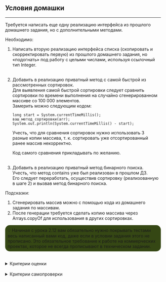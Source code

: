 ## Условия домашки

---
Требуется написать еще одну реализацию интерфейса из прошлого домашнего задания, но с дополнительными методами.

Необходимо:
1. Написать вторую реализацию интерфейса списка (скопировать и скорректировать первую) из прошлого домашнего задания, но «подогнать» под работу с целыми числами, используя ссылочный тип Integer.<br><br>
1. Добавить в реализацию приватный метод с самой быстрой из рассмотренных сортировок.<br>
Для выявления самой быстрой сортировки следует сравнить сортировки по времени выполнения на случайно сгенерированном массиве со 100 000 элементов.<br>
Замерить можно следующим кодом:
    ```
    long start = System.currentTimeMillis();
    ваш_метод_сортировки(arr);
    System.out.println(System.currentTimeMillis() - start);
    ```
    Учесть, что для сравнения сортировок нужно использовать 3 разные копии массива, т. к. сортировать уже отсортированный ранее массив некорректно.

    Код самого сравнения прикладывать по желанию.<br><br>

1. Добавить в реализацию приватный метод бинарного поиска.<br>
Учесть, что метод contains уже был реализован в прошлом ДЗ.<br>
Его следует переработать, осуществив сортировку (реализованную в шаге 2) и вызвав метод бинарного поиска.

Подсказки:
1. Сгенерировать массив можно с помощью кода из домашнего задания по массивам.
1. После генерации требуется сделать копию массива через Arrays.copyOf для использования в других сортировках.
<p style="background-color: #354714; padding: 8px; border-radius: 15px;">
💡 Начиная с урока 2.12 вам обязательно нужно покрывать тестами весь написанный вами код, даже если в условии задания этого не прописано. Это обязательное требование к работе на коммерческих проектах, которое не всегда прописывают в техническом задании.
</p> 
<br/>
<details>
<summary>Критерии оценки</summary>

- [ ] Создан класс — аналог интерфейса StringList, работающий с Integer.
- [ ] Реализован метод `Integer add(Integer item)`.
- [ ] Метод `Integer add(Integer item)` добавляет элемент.
- [ ] Метод `Integer add(Integer item)` возвращает добавленный элемент.
- [ ] Реализован метод `Integer add(int index, Integer item)`.
- [ ] Метод `Integer add(int index, Integer item)` добавляет элемент на определенную позицию списка.
- [ ] Метод `Integer add(int index, Integer item)` возвращает добавленный элемент.
- [ ] Метод `Integer add(int index, Integer item)` выбрасывает исключение, если выходит за пределы фактического количества элементов или массива.
- [ ] Реализован метод `Integer set(int index, Integer item)`.
- [ ] Метод `Integer set(int index, Integer item)` устанавливает элемент на определенную позицию, затирая существующий.
- [ ] Метод `Integer set(int index, Integer item)` возвращает установленный элемент.
- [ ] Метод `Integer set(int index, Integer item)` выбрасывает исключение, если индекс больше фактического количества элементов или выходит за пределы массива.
- [ ] Реализован метод `Integer remove(Integer item)`.
- [ ] Метод `Integer remove(Integer item)` возвращает удаленный элемент или исключение, если подобный элемент отсутствует в списке.
- [ ] Метод `Integer remove(Integer item)` выбрасывает исключение, если элемент отсутствует в списке. Реализован метод `Integer remove(int index)`.
- [ ] Метод `Integer remove(int index)` удаляет элемент по индексу.
- [ ] Метод `Integer remove(int index)` возвращает удаленный элемент или исключение, если подобный элемент отсутствует в списке.
- [ ] Метод `Integer remove(int index)` выбрасывает исключение, если элемент отсутствует в списке.
- [ ] Реализован метод `boolean contains(Integer item)`.
- [ ] Метод `boolean contains(Integer item)` проверяет, существует ли элемент.
- [ ] Реализован метод `int indexOf(Integer item)`.
- [ ] Метод `int indexOf(Integer item)` ищет указанный элемент.
- [ ] Метод `int indexOf(Integer item)` возвращает индекс элемента или -1 в случае отсутствия.
- [ ] Метод `int lastIndexOf(Integer item)` производит поиск элемента с конца.
- [ ] Метод `int lastIndexOf(Integer item)` возвращает индекс элемента или -1 в случае отсутствия.
- [ ] Реализован метод `Integer get(int index)`.
- [ ] Метод `Integer get(int index)` получает элемент по индексу.
- [ ] Метод `Integer get(int index)` выбрасывает исключение, если выходит за рамки фактического количества элементов.
- [ ] Реализован метод `boolean equals(IntegerList otherList)`.
- [ ] Метод `boolean equals(IntegerList otherList)` сравнивает текущий список с другим.
- [ ] Метод `boolean equals(IntegerList otherList)` выбрасывает исключение, если передан null.
- [ ] Реализован метод `int size()`.
- [ ] Метод `int size()` производит возвращает фактическое количество элементов.
- [ ] Метод `int size()` возвращает фактическое количество элементов.
- [ ] Реализован метод `boolean isEmpty()`.
- [ ] Метод `boolean isEmpty()` проверяет, отсутствуют ли указанные элементы в списке.
- [ ] Реализован метод `void clear()`.
- [ ] Метод `void clear()` удаляет все элементы из списка.
- [ ] Реализован метод `Integer[] toArray()`.
- [ ] Метод `Integer[] toArray()` производит создает новый массив из чисел в списке.
- [ ] Метод `Integer[] toArray()` возвращает новый массив чисел.
- [ ] Создан приватный метод с самой быстрой сортировкой.
- [ ] Создан приватный метод с бинарным поиском.
- [ ] Код полностью покрыт тестами.
- [ ] Соблюдена инкапсуляция.
- [ ] Название метода начинается с глагола и описывает действия метода. Применяется принцип camelCase.
- [ ] Код компилируется, и каждое действие расположено на отдельной строке.
- [ ] Использовано автоматическое форматирование кода.
- [ ] Отсутствуют лишние блоки и переменные.
- [ ] Имена классов начинаются с большой буквы.
- [ ] Нет двойной вложенности.
- [ ] Соблюдена конвенциональная структура класса: поля, конструкторы и методы.
- [ ] Полям присвоены имена, которые отражают их суть.
- [ ] Все классы находятся в отдельном файле.
- [ ] Классы корректно распределены по пакетам.
- [ ] Отсутствуют лишние нефункциональные комментарии.
- [ ] Отсутствуют методы, оперирующие raw type.
- [ ] Повторяющийся хардкод вынесен в константы.
</details>
<br/>
<details>
<summary>Критерии самопроверки</summary>

- [ ] Написана реализацию интерфейса списка, «подогнана» под работу с целыми числами (int).
- [ ] В реализацию добавлен приватный метод с самой быстрой из рассмотренных сортировок.
- [ ] Выявлена самая быстрая сортировка
- [ ] Сравнены сортировки по времени выполнения на случайно сгенерированном массиве со 100 000 элементов
- [ ] Замер произведен следующим кодом:
   ```
   long start = System.currentTimeMillis();
   ваш_метод_сортировки(arr);
   System.out.println(System.currentTimeMillis() - start);
   ```
- [ ] В реализацию добавлен приватный метод бинарного поиска.
- [ ] Метод contains, реализованный в прошлом домашнем задании, переработан, осуществлена сортировка и вызван метод бинарного поиска.
- [ ] После генерации массива сделана копия массива через Arrays.copyOf для использования в других сортировках.
</details>
